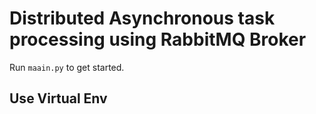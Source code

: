 Distributed Asynchronous task processing using RabbitMQ Broker
========

Run `maain.py` to get started. 

Use Virtual Env
------------------
